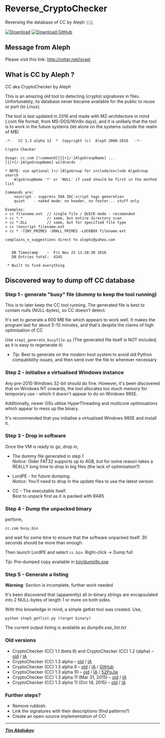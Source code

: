 # Reverse_CryptoChecker
Reversing the database of CC by Aleph 🇮🇱

[![Download](https://img.shields.io/badge/download-success?style=for-the-badge&logo=windows95&logoColor=black)](http://gazlan.narod.ru/pe/cc/cc.rar)  [![Download GitHub](https://img.shields.io/badge/GitHub-100000?style=for-the-badge&logo=windows95&logoColor=white)](https://github.com/TAbdiukov/Reverse_CryptoChecker/raw/main/bin/cc.rar)

## Message from Aleph

Please visit this link: http://rotter.net/israel

## What is CC by Aleph ?

CC aka CryptoChecker by Aleph

This is an amazing old tool to detecting (crypto) signatures in files. Unfortunately, its database never became available for the public to reuse or port (to Linux). 

The tool is last updated in 2016 and made with MZ-architecture in mind (.com file format, from MS-DOS/Win9x days), and it is unlikely that the tool is to work in the future systems (let alone on the systems outside the realm of M$)

```
-*-   CC 1.3 alpha 12  *  Copyright (c)  Aleph 2000-2016   -*-

Crypto Checker

Usage: cc.com [!command][{[+]/-}AlgoGroupName] ... [{[+]/-}AlgoGroupName] wildcards

* NOTE: use optional [+/-]AlgoGroup for include/exclude AlgoGroup search
	AlgoGroupName '*' or 'NULL' if used should be first in the method list

Commands are:
	noscript - suppress IDA IDC-script tags generation
	quiet    - naked mode: no header, no footer... stuff only

Examples:
> cc filename.ext  // single file / QUICK mode - recomended
> cc *.*           // some, but entire directory scan
> cc *.DLL         // some, but for specified file type
> cc !noscript filename.ext
> cc * -TINY_PRIMES -SMALL_PRIMES -LOCKBOX filename.ext

complains_n_suggestions direct to alephz@yahoo.com


   DB Timestamp    :  Fri Nov 25 11:10:38 2016
   DB Entries total:  4245

 * Built to find everything
```

## Discovered way to dump off CC database

### Step 1 - generate "busy" file (dummy to keep the tool running)

This is to later keep the CC tool running. The generated file is best to contain nulls (NULL-bytes), so CC doesn't detect. 

It's set to generate a 600 MB file which appears to work well. It makes the program last for about 5-10 minutes, and that's despite the claims of high optimisation of CC

Use `step1_generate_busyfile.py` (The generated file itself is NOT included, as it is easy to regenerate it)

* *Tip*: Best to generate on the modern host system to avoid old Python compatibility issues, and then send over the file to wherever necessary

### Step 2 - initialise a virtualised Windows instance

Any pre-2010 Windows 32-bit should do fine. However, it's been discovered that on Windows NT onwards, the tool allocates too much memory for temporary use - which it doesn't appear to do on Windows 98SE.  

Additionally, newer OSs utilise HyperThreading and multicore optimisations which appear to mess up the binary.

It's recommended that you initialise a virtualised Windows 98SE and install it.

### Step 3 - Drop in software

Once the VM is ready to go, drop in,

* The dummy file generated in step 1  
	*Notice*: Older FAT32 supports up to 4GB, but for some reason takes a REALLY long time to drop in big files (the lack of optimisation?)

* LordPE - for future dumping.  
	*Notice*: You'll need to drop in the update files to use the latest version

* CC - The executable itself.  
	Best to unpack first as it is packed with RAR5

### Step 4 - Dump the unpacked binary

perform,  
```
cc.com busy.bin
```

and wait for some time to ensure that the software unpacked itself. 30 seconds should be more than enough.

Then launch LordPE and select `cc.bin`. Right-click -> Dump full

*Tip*: Pre-dumped copy available in [bin/dump9x.exe](bin/dump9x.exe)

### Step 5 - Generate a listing

**Warning**: Section is incomplete, further work needed

It's been discovered that (apparently) all in-binary strings are encapsulated into 2 NULL-bytes of length 1 or more on both sides.

With this knowledge in mind, a simple getlist tool was created. Use,
```
python step5_getlist.py (target binary)
```

The current output listing is available as *dump9x.exe_list.txt*

### Old versions

* CryptoChecker (CC) 1.1 (beta 8) and CryptoChecker (CC) 1.2 (alpha) – [old](./old/CC_1.1_(beta_8)_and_CC_1.2_(alpha)) / [IA](https://archive.org/details/cc12a_and_cc11b8)  
* CryptoChecker (CC) 1.3 alpha – [old](./old/CC_1.3_alpha) / [IA](https://archive.org/details/cc1.13a)  
* CryptoChecker (CC) 1.3 alpha 9 – [old](./old/CC_1.3_alpha_9) / [IA](https://archive.org/details/CC1.3A9) / [GitHub](https://github.com/nihilus/IDA-CC)  
* CryptoChecker (CC) 1.3 alpha 10 – [old](./old/CC_1.3_alpha_10) / [IA](https://archive.org/details/cc13a10) / [52PoJie](https://www.52pojie.cn/thread-310517-1-1.html)  
* CryptoChecker (CC) 1.3 alpha 11 (Mar 31, 2015) – [old](./old/CC_1.3_alpha_11_20150331) / [IA](https://archive.org/details/cryptochecker-1.3-alpha-11-mar-31-2015)  
* CryptoChecker (CC) 1.3 alpha 11 (Oct 14, 2015) – [old](./old/CC_1.3_alpha_11_20151410) / [IA](https://archive.org/details/cc1.3a11)  

### Further steps?

* Remove rubbish.
* Link the signatures with their descriptions (find patterns?)
* Create an open-source implementation of CC!

---------------------------------

***[Tim Abdiukov](https://github.com/TAbdiukov)***
